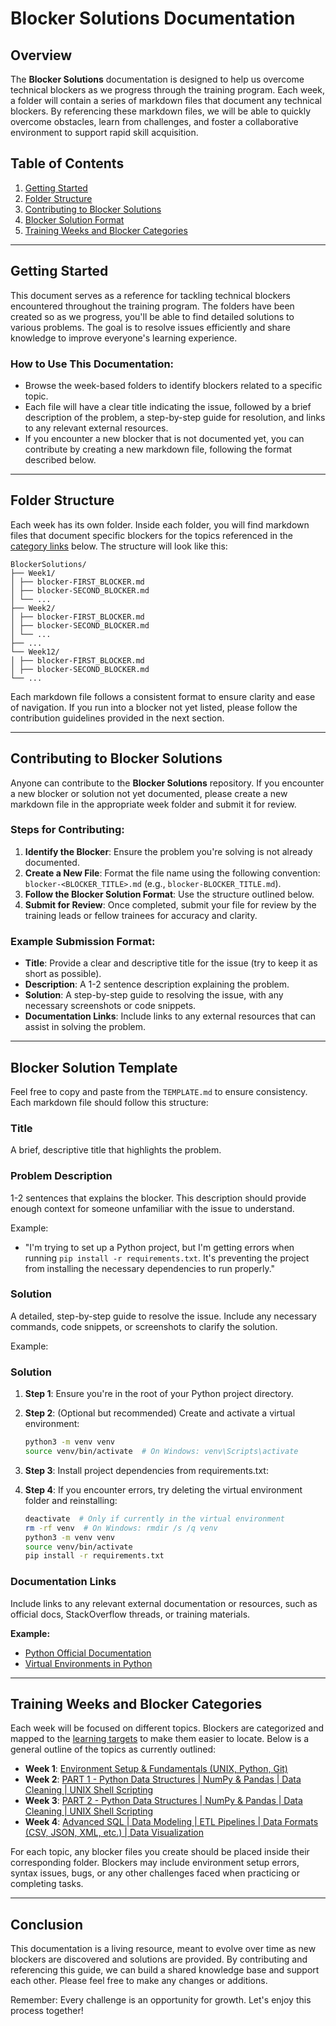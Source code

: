 # Blocker Solutions Documentation

## Overview

The **Blocker Solutions** documentation is designed to help us overcome technical blockers as we progress through the training program. Each week, a folder will contain a series of markdown files that document any technical blockers. By referencing these markdown files, we will be able to quickly overcome obstacles, learn from challenges, and foster a collaborative environment to support rapid skill acquisition.

## Table of Contents

1. [Getting Started](#getting-started)
2. [Folder Structure](#folder-structure)
3. [Contributing to Blocker Solutions](#contributing-to-blocker-solutions)
4. [Blocker Solution Format](#blocker-solution-format)
5. [Training Weeks and Blocker Categories](#training-weeks-and-blocker-categories)

---

## Getting Started

This document serves as a reference for tackling technical blockers encountered throughout the training program. The folders have been created so as we progress, you'll be able to find detailed solutions to various problems. The goal is to resolve issues efficiently and share knowledge to improve everyone's learning experience.

### How to Use This Documentation:
- Browse the week-based folders to identify blockers related to a specific topic.
- Each file will have a clear title indicating the issue, followed by a brief description of the problem, a step-by-step guide for resolution, and links to any relevant external resources.
- If you encounter a new blocker that is not documented yet, you can contribute by creating a new markdown file, following the format described below.

---

## Folder Structure

Each week has its own folder. Inside each folder, you will find markdown files that document specific blockers for the topics referenced in the [category links](#training-weeks-and-blocker-categories) below. The structure will look like this:

```
BlockerSolutions/
├── Week1/
│ ├── blocker-FIRST_BLOCKER.md
│ ├── blocker-SECOND_BLOCKER.md
│ └── ...
├── Week2/
│ ├── blocker-FIRST_BLOCKER.md
│ ├── blocker-SECOND_BLOCKER.md
│ └── ...
├── ...
└── Week12/
│ ├── blocker-FIRST_BLOCKER.md
│ ├── blocker-SECOND_BLOCKER.md
└── ...
```


Each markdown file follows a consistent format to ensure clarity and ease of navigation. If you run into a blocker not yet listed, please follow the contribution guidelines provided in the next section.

---

## Contributing to Blocker Solutions

Anyone can contribute to the **Blocker Solutions** repository. If you encounter a new blocker or solution not yet documented, please create a new markdown file in the appropriate week folder and submit it for review. 

### Steps for Contributing:
1. **Identify the Blocker**: Ensure the problem you're solving is not already documented.
2. **Create a New File**: Format the file name using the following convention: `blocker-<BLOCKER_TITLE>.md` (e.g., `blocker-BLOCKER_TITLE.md`).
3. **Follow the Blocker Solution Format**: Use the structure outlined below.
4. **Submit for Review**: Once completed, submit your file for review by the training leads or fellow trainees for accuracy and clarity.

### Example Submission Format:
- **Title**: Provide a clear and descriptive title for the issue (try to keep it as short as possible).
- **Description**: A 1-2 sentence description explaining the problem.
- **Solution**: A step-by-step guide to resolving the issue, with any necessary screenshots or code snippets.
- **Documentation Links**: Include links to any external resources that can assist in solving the problem.

---

## Blocker Solution Template

Feel free to copy and paste from the `TEMPLATE.md` to ensure consistency. Each markdown file should follow this structure:

### Title
A brief, descriptive title that highlights the problem.

### Problem Description
1-2 sentences that explains the blocker. This description should provide enough context for someone unfamiliar with the issue to understand.

Example:
- "I'm trying to set up a Python project, but I'm getting errors when running `pip install -r requirements.txt`. It's preventing the project from installing the necessary dependencies to run properly."

### Solution
A detailed, step-by-step guide to resolve the issue. Include any necessary commands, code snippets, or screenshots to clarify the solution.

Example:
### Solution

1. **Step 1**: Ensure you're in the root of your Python project directory.

2. **Step 2**: (Optional but recommended) Create and activate a virtual environment:
   ```bash
   python3 -m venv venv
   source venv/bin/activate  # On Windows: venv\Scripts\activate

3. **Step 3**: Install project dependencies from requirements.txt:

4. **Step 4**: If you encounter errors, try deleting the virtual environment folder and reinstalling:
    ```bash
    deactivate  # Only if currently in the virtual environment
    rm -rf venv  # On Windows: rmdir /s /q venv
    python3 -m venv venv
    source venv/bin/activate
    pip install -r requirements.txt

### Documentation Links

Include links to any relevant external documentation or resources, such as official docs, StackOverflow threads, or training materials.

**Example:**

- [Python Official Documentation](https://docs.python.org/3/)
- [Virtual Environments in Python](https://docs.python.org/3/library/venv.html)

---

## Training Weeks and Blocker Categories

Each week will be focused on different topics. Blockers are categorized and mapped to the <a href="https://github.com/Data-Cohort-2025/class-notes/tree/main/learning%20targets" target="_blank">learning targets</a> to make them easier to locate. Below is a general outline of the topics as currently outlined:

- **Week 1**: [Environment Setup & Fundamentals (UNIX, Python, Git)](https://github.com/r-brown1/Week-1)
- **Week 2**: [PART 1 - Python Data Structures | NumPy & Pandas | Data Cleaning | UNIX Shell Scripting](https://github.com/r-brown1/Week-2)
- **Week 3**: [PART 2 - Python Data Structures | NumPy & Pandas | Data Cleaning | UNIX Shell Scripting](https://github.com/r-brown1/Week-3)
- **Week 4**: [Advanced SQL | Data Modeling | ETL Pipelines | Data Formats (CSV, JSON, XML, etc.) | Data Visualization](https://github.com/r-brown1/Week-4)

[//]: # (- **Week 5**: []&#40;https://github.com/r-brown1/Week-5&#41;)

[//]: # (- **Week 6**: []&#40;https://github.com/r-brown1/Week-6&#41;)

[//]: # (- **Week 7**: []&#40;https://github.com/r-brown1/Week-7&#41;)

[//]: # (- **Week 8**: []&#40;https://github.com/r-brown1/Week-8&#41;)

[//]: # (- **Week 9**: []&#40;https://github.com/r-brown1/Week-9&#41;)

[//]: # (- **Week 10**: []&#40;https://github.com/r-brown1/Week-10&#41;)

[//]: # (- **Week 11**: []&#40;https://github.com/r-brown1/Week-11&#41;)

[//]: # (- **Week 12**: []&#40;https://github.com/r-brown1/Week-12&#41;)

For each topic, any blocker files you create should be placed inside their corresponding folder. Blockers may include environment setup errors, syntax issues, bugs, or any other challenges faced when practicing or completing tasks. 

---

## Conclusion

This documentation is a living resource, meant to evolve over time as new blockers are discovered and solutions are provided. By contributing and referencing this guide, we can build a shared knowledge base and support each other. Please feel free to make any changes or additions.

Remember: Every challenge is an opportunity for growth. Let's enjoy this process together!

